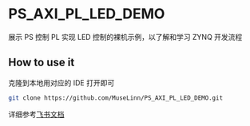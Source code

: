 # PS_AXI_PL_LED_DEMO

展示 PS 控制 PL 实现 LED 控制的裸机示例，以了解和学习 ZYNQ 开发流程

## How to use it

克隆到本地用对应的 IDE 打开即可

```bash
git clone https://github.com/MuseLinn/PS_AXI_PL_LED_DEMO.git
```

详细参考[飞书文档](https://maxmm46fl3f.feishu.cn/docx/RMXzdiWGJoWnNlxcvq7cYHCCnFb?from=from_copylink)
